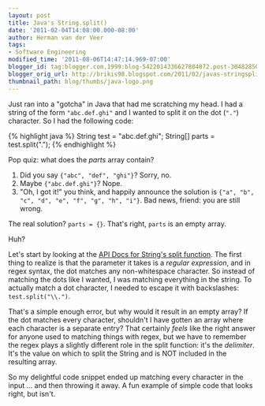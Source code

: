 ```yaml
---
layout: post
title: Java's String.split()
date: '2011-02-04T14:08:00.000-08:00'
author: Herman van der Veer
tags:
- Software Engineering
modified_time: '2011-08-06T14:47:14.969-07:00'
blogger_id: tag:blogger.com,1999:blog-5422014336627804072.post-3048285064623487762
blogger_orig_url: http://brikis98.blogspot.com/2011/02/javas-stringsplit.html
thumbnail_path: blog/thumbs/java-logo.png
---
```


Just ran into a "gotcha" in Java that had me scratching my head. I had a 
string of the form `"abc.def.ghi"` and I wanted to split it on the dot (`"."`) 
character. So I had the following code: 

{% highlight java %}
String test = "abc.def.ghi"; 
String[] parts = test.split(".");
{% endhighlight %}

Pop quiz: what does the *parts* array contain? 

1. Did you say `{"abc", "def", "ghi"}`? Sorry, no. 
1. Maybe `{"abc.def.ghi"}`? Nope. 
1. "Oh, I got it!" you think, and happily announce the solution is `{"a", "b", "c", "d", "e", "f", "g", "h", "i"}`. 
Bad news, friend: you are still wrong. 

The real solution? `parts = {}`. That's right, `parts` is an empty array.

Huh?

Let's start by looking at the [API Docs for String's split 
function](http://download.oracle.com/javase/6/docs/api/java/lang/String.html#split(java.lang.String)). 
The first thing to realize is that the parameter it takes is a *regular 
expression*, and in regex syntax, the dot matches any non-whitespace 
character. So instead of matching the dots like I wanted, I was matching 
everything in the string. To actually match a dot character, I needed to 
escape it with backslashes: `test.split("\\.")`.

That's a simple enough error, but why would it result in an empty array? 
If the dot matches every character, shouldn't I have gotten an array where 
each character is a separate entry? That certainly *feels* like the right 
answer for anyone used to matching things with regex, but we have to remember 
the regex plays a slightly different role in the split function: it's the 
*delimiter*. It's the value on which to split the String and is NOT included 
in the resulting array.

So my delightful code snippet ended up matching every character in the 
input ... and then throwing it away. A fun example of simple code that looks 
right, but isn't. 
